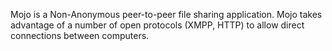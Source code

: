 Mojo is a Non-Anonymous peer-to-peer file sharing application. Mojo takes advantage of a number of open protocols (XMPP, HTTP) to allow direct connections between computers.